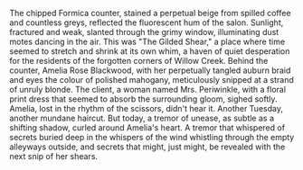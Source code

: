 The chipped Formica counter, stained a perpetual beige from spilled coffee and countless greys, reflected the fluorescent hum of the salon.  Sunlight, fractured and weak, slanted through the grimy window, illuminating dust motes dancing in the air.  This was "The Gilded Shear," a place where time seemed to stretch and shrink at its own whim, a haven of quiet desperation for the residents of the forgotten corners of Willow Creek.  Behind the counter, Amelia Rose Blackwood, with her perpetually tangled auburn braid and eyes the colour of polished mahogany, meticulously snipped at a strand of unruly blonde.  The client, a woman named Mrs. Periwinkle, with a floral print dress that seemed to absorb the surrounding gloom,  sighed softly.  Amelia, lost in the rhythm of the scissors, didn't hear it.  Another Tuesday, another mundane haircut.  But today, a tremor of unease, as subtle as a shifting shadow, curled around Amelia's heart.  A tremor that whispered of secrets buried deep in the whispers of the wind whistling through the empty alleyways outside, and secrets that might, just might, be revealed with the next snip of her shears.
